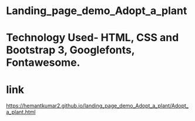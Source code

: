 # Landing_page_demo_Adopt_a_plant
# Technology Used- HTML, CSS and Bootstrap 3, Googlefonts, Fontawesome.

# link
 https://hemantkumar2.github.io/landing_page_demo_Adopt_a_plant/Adopt_a_plant.html
